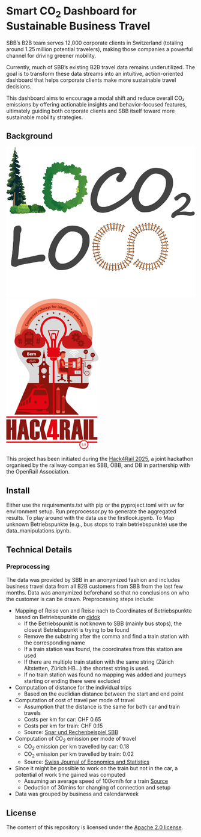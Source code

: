 # Smart CO<sub>2</sub> Dashboard for Sustainable Business Travel

SBB’s B2B team serves 12,000 corporate clients in Switzerland (totaling around 1.25 million potential travelers), making those companies a powerful channel for driving greener mobility. 

Currently, much of SBB’s existing B2B travel data remains underutilized. The goal is to transform these data streams into an intuitive, action-oriented dashboard that helps corporate clients make more sustainable travel decisions. 

This dashboard aims to encourage a modal shift and reduce overall CO₂ emissions by offering actionable insights and behavior-focused features, ultimately guiding both corporate clients and SBB itself toward more sustainable mobility strategies.


## Background

<p>
  <img alt="Loco Loco Logo" src="img/logo.png" height="400"/>
  <img alt="Hack4Rail Logo" src="img/hack4rail-logo.jpg" height="400"/>
</p>



This project has been initiated during the [Hack4Rail 2025](https://hack4rail.event.sbb.ch/en/), a joint hackathon organised by the railway companies SBB, ÖBB, and DB in partnership with the OpenRail Association.

## Install

Either use the requirements.txt with pip or the pyproject.toml with uv for environment setup. 
Run preprocessor.py to generate the aggregated results.
To play around with the data use the firstlook.ipynb.
To Map unknown Betriebspunkte (e.g., bus stops to train betriebspunkte) use the data_manipulations.ipynb.

## Technical Details

### Preprocessing
The data was provided by SBB in an anonymized fashion and includes business travel data from all B2B customers from SBB from the last few months. Data was anonymized beforehand so that no conclusions on who the customer is can be drawn.
Preprocessing steps include: 
* Mapping of Reise von and Reise nach to Coordinates of Betriebspunkte based on Betriebspunkte on [didok](https://atlas.app.sbb.ch/service-point-directory)
  *  If the Betriebspunkt is not known to SBB (mainly bus stops), the closest Betriebspunkt is trying to be found
    *  Remove the substring after the comma and find a train station with the corresponding name
    *  If a train station was found, the coordinates from this station are used
    *  If there are multiple train station with the same string (Zürich Altstetten, Zürich HB...) the shortest string is used.
    *  If no train station was found no mapping was added and journeys starting or ending there were excluded
* Computation of distance for the individual trips
  *  Based on the euclidian distance between the start and end point
* Computation of cost of travel per mode of travel
  *  Assumption that the distance is the same for both car and train travels
  *  Costs per km for car: CHF 0.65
  *  Costs per km for train: CHF 0.15
  *  Source: [Spar und Rechenbeispiel SBB](https://business.sbb.ch/de/beratung/ihre-vorteile/effizienzsteigerung.html#:~:text=Ein%20Autokilometer%20kostet%20Sie%20etwa,Klasse%20rund%2050%20Rappen)
* Computation of CO<sub>2</sub> emission per mode of travel
  *  CO<sub>2</sub> emission per km travelled by car: 0.18
  *  CO<sub>2</sub> emission per km travelled by train: 0.02
  *  Source: [Swiss Journal of Economics and Statistics](https://sjes.springeropen.com/articles/10.1186/s41937-019-0037-3)
* Since it might be possible to work on the train but not in the car, a potential of work time gained was computed
  *  Assuming an average speed of 100km/h for a train [Source](https://www.blick.ch/wirtschaft/verein-fordert-turbozuege-sbb-sind-die-lahmste-bahn-europas-id17223440.html)
  *  Deduction of 30mins for changing of connection and setup
* Data was grouped by business and calendarweek

## License

The content of this repository is licensed under the [Apache 2.0 license](LICENSE).
